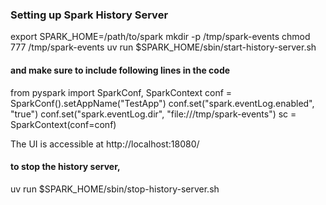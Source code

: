 ### Setting up Spark History Server
export SPARK_HOME=/path/to/spark
mkdir -p /tmp/spark-events
chmod 777 /tmp/spark-events
uv run $SPARK_HOME/sbin/start-history-server.sh

#### and make sure to include following lines in the code
from pyspark import SparkConf, SparkContext
conf = SparkConf().setAppName("TestApp")
conf.set("spark.eventLog.enabled", "true")
conf.set("spark.eventLog.dir", "file:///tmp/spark-events")
sc = SparkContext(conf=conf)

The UI is accessible at http://localhost:18080/

#### to stop the history server,
uv run $SPARK_HOME/sbin/stop-history-server.sh
